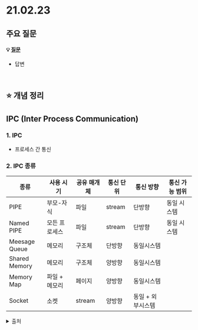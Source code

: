 # 21.02.23

## 주요 질문
#### 💡 [질문](#)
* 답변

<br/>

## ⭐ 개념 정리  
## IPC (Inter Process Communication)  
### 1. IPC
* 프로세스 간 통신

### 2. IPC 종류  
|종류|사용 시기|공유 매개체|통신 단위|통신 방향|통신 가능 범위|
|-|-|-|-|-|-|
|PIPE|부모-자식|파일|stream|단방향|동일 시스템|
|Named PIPE|모든 프로세스|파일|stream|단방향|동일 시스템|
|Meesage <br/> Queue|메모리|구조체|단방향|동일시스템|
|Shared <br/> Memory|메모리|구조체|양방향|동일시스템|
|Memory Map|파일 + 메모리|페이지|양방향|동일시스템|
|Socket|소켓|stream|양방향|동일 + 외부시스템|

<details>
    <summary>출처</summary>
    <ul>
    <li>https://doitnow-man.tistory.com/110</li>
    </ul>
<details>

+ 도식화 사진 넣기 + 공부 더하기